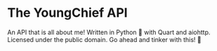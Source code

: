 # The YoungChief API

An API that is all about me! Written in Python :snake: with Quart and aiohttp. Licensed under the public domain. Go ahead and tinker with this! :rocket: